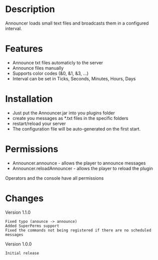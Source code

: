  Description
=============

Announcer loads small text files and broadcasts them in a configured interval.


 Features
=============

- Announce txt files automaticly to the server
- Announce files manually
- Supports color codes (&0, &1, &3, ...)
- Interval can be set in Ticks, Seconds, Minutes, Hours, Days


Installation
=============

- Just put the Announcer.jar into you plugins folder
- create you messages as *.txt files in the specific folders
- restart/reload your server
- The configuration file will be auto-generated on the first start.


 Permissions
=============

- Announcer.announce - allows the player to announce messages
- Announcer.reloadAnnouncer - allows the player to reload the plugin

Operators and the console have all permissions


 Changes
=============

Version 1.1.0

    Fixed typo (anounce -> announce)
    Added SuperPerms support
    Fixed the commands not being registered if there are no scheduled messages

Version 1.0.0

    Initial release